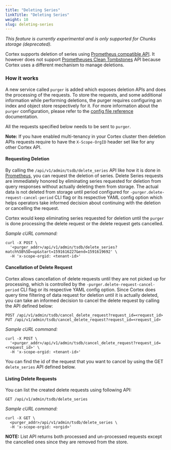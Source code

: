 ```yaml
---
title: "Deleting Series"
linkTitle: "Deleting Series"
weight: 10
slug: deleting-series
---
```


_This feature is currently experimental and is only supported for Chunks storage (deprecated)._

Cortex supports deletion of series using [Prometheus compatible API](https://prometheus.io/docs/prometheus/latest/querying/api/#delete-series).
It however does not support [Prometheuses Clean Tombstones](https://prometheus.io/docs/prometheus/latest/querying/api/#clean-tombstones) API because Cortex uses a different mechanism to manage deletions.

### How it works

A new service called `purger` is added which exposes deletion APIs and does the processing of the requests.
To store the requests, and some additional information while performing deletions, the purger requires configuring an index and object store respectively for it.
For more information about the `purger` configuration, please refer to the [config file reference](../configuration/config-file-reference.md#purger_config) documentation.

All the requests specified below needs to be sent to `purger`.

**Note:** If you have enabled multi-tenancy in your Cortex cluster then deletion APIs requests require to have the `X-Scope-OrgID` header set like for any other Cortex API.

#### Requesting Deletion

By calling the `/api/v1/admin/tsdb/delete_series` API like how it is done in [Prometheus](https://prometheus.io/docs/prometheus/latest/querying/api/#delete-series), you can request the deletion of series.
Delete Series requests are immediately honored by eliminating series requested for deletion from query responses without actually deleting them from storage.
The actual data is not deleted from storage until period configured for `-purger.delete-request-cancel-period` CLI flag or its respective YAML config option which helps operators take informed decision about continuing with the deletion or cancelling the request.

Cortex would keep eliminating series requested for deletion until the `purger` is done processing the delete request or the delete request gets cancelled.

_Sample cURL command:_

```
curl -X POST \
  '<purger_addr>/api/v1/admin/tsdb/delete_series?match%5B%5D=up&start=1591616227&end=1591619692' \
  -H 'x-scope-orgid: <tenant-id>'
```

#### Cancellation of Delete Request

Cortex allows cancellation of delete requests until they are not picked up for processing, which is controlled by the `-purger.delete-request-cancel-period` CLI flag or its respective YAML config option.
Since Cortex does query time filtering of data request for deletion until it is actually deleted, you can take an informed decision to cancel the delete request by calling the API defined below:

```
POST /api/v1/admin/tsdb/cancel_delete_request?request_id=<request_id>
PUT /api/v1/admin/tsdb/cancel_delete_request?request_id=<request_id>
```

_Sample cURL command:_

```
curl -X POST \
  '<purger_addr>/api/v1/admin/tsdb/cancel_delete_request?request_id=<request_id>' \
  -H 'x-scope-orgid: <tenant-id>'
```

You can find the id of the request that you want to cancel by using the GET `delete_series` API defined below.

#### Listing Delete Requests

You can list the created delete requests using following API:

```
GET /api/v1/admin/tsdb/delete_series
```

_Sample cURL command:_

```
curl -X GET \
  <purger_addr>/api/v1/admin/tsdb/delete_series \
  -H 'x-scope-orgid: <orgid>'
```

**NOTE:** List API returns both processed and un-processed requests except the cancelled ones since they are removed from the store.
